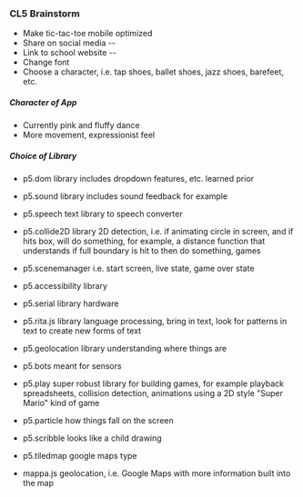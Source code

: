 ### CL5 Brainstorm

* Make tic-tac-toe mobile optimized
* Share on social media --
* Link to school website --
* Change font
* Choose a character, i.e. tap shoes, ballet shoes, jazz shoes, barefeet, etc.

##### Character of App
* Currently pink and fluffy dance
* More movement, expressionist feel

##### Choice of Library
* p5.dom library includes dropdown features, etc. learned prior
* p5.sound library includes sound feedback for example

* p5.speech text library to speech converter

* p5.collide2D library 2D detection, i.e. if animating circle in screen, and if hits box, will do something, for example, a distance function that understands if full boundary is hit to then do something, games

* p5.scenemanager i.e. start screen, live state, game over state

* p5.accessibility library
* p5.serial library hardware
* p5.rita.js library language processing, bring in text, look for patterns in text to create new forms of text
* p5.geolocation library understanding where things are

* p5.bots meant for sensors
* p5.play super robust library for building games, for example playback spreadsheets, collision detection, animations using a 2D style "Super Mario" kind of game
* p5.particle how things fall on the screen
* p5.scribble looks like a child drawing
* p5.tiledmap google maps type
* mappa.js geolocation, i.e. Google Maps with more information built into the map
